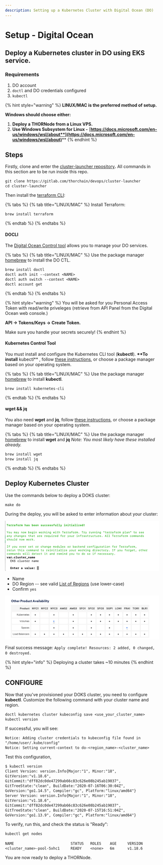 ```yaml
---
description: Setting up a Kubernetes Cluster with Digital Ocean (DO)
---
```


# Setup - Digital Ocean

## **Deploy a Kubernetes cluster in DO using EKS service.**

### **Requirements**

1. DO account
2. `doctl` and DO credentials configured
3. `kubectl`

{% hint style="warning" %}
**LINUX/MAC is the preferred method of setup.**

**Windows should choose either:**

1. **Deploy a THORNode from a Linux VPS.**
2. **Use Windows Subsystem for Linux -** [**https://docs.microsoft.com/en-us/windows/wsl/about**](https://docs.microsoft.com/en-us/windows/wsl/about)****
{% endhint %}

## **Steps**

Firstly, clone and enter the [cluster-launcher repository](https://gitlab.com/thorchain/devops/cluster-launcher)**.** All commands in this section are to be run inside this repo.

```
git clone https://gitlab.com/thorchain/devops/cluster-launcher
cd cluster-launcher
```

Then install the [terraform CLI](https://www.terraform.io):

{% tabs %}
{% tab title="LINUX/MAC" %}
Install Terraform:

```
brew install terraform
```
{% endtab %}
{% endtabs %}

#### **DOCLI**

The [Digital Ocean Control tool](https://www.digitalocean.com/docs/apis-clis/doctl/how-to/install/) allows you to manage your DO services.

{% tabs %}
{% tab title="LINUX/MAC" %}
Use the package manager [homebrew](https://formulae.brew.sh/) to install the DO CTL.

```
brew install doctl
doctl auth init --context <NAME>
doctl auth switch --context <NAME>
doctl account get
```
{% endtab %}
{% endtabs %}

{% hint style="warning" %}
You will be asked for you Personal Access Token with read/write priveleges (retrieve from API Panel from the Digital Ocean web console.)

**API -> Tokens/Keys -> Create Token.**

Make sure you handle your secrets securely!
{% endhint %}

#### Kubernetes Control Tool

You must install and configure the Kubernetes CLI tool (**kubectl**). **\*\*To install** kubectl\*\* , follow [these instructions](https://kubernetes.io/docs/tasks/tools/install-kubectl/), or choose a package manager based on your operating system.

{% tabs %}
{% tab title="LINUX/MAC" %}
Use the package manager [homebrew](https://formulae.brew.sh/) to install **kubectl**.

```
brew install kubernetes-cli
```
{% endtab %}
{% endtabs %}

#### **wget && jq**

You also need **wget** and **jq**, follow [these instructions](https://www.gnu.org/software/wget/), or choose a package manager based on your operating system.

{% tabs %}
{% tab title="LINUX/MAC" %}
Use the package manager [homebrew](https://formulae.brew.sh/) to install **wget** and **jq** _Note: You most likely have these installed already._

```
brew install wget
brew install jq
```
{% endtab %}
{% endtabs %}

## **Deploy Kubernetes Cluster**

Use the commands below to deploy a DOKS cluster:

```
make do
```

During the deploy, you will be asked to enter information about your cluster:

![](<../../.gitbook/assets/image (20) (1).png>)

* Name
* DO Region -- see valid [List of Regions](https://www.digitalocean.com/docs/platform/availability-matrix/#other-product-availability) (use lower-case)
* Confirm `yes`

![Kubernetes Availability (note, use lower-case in the terminal)](<../../.gitbook/assets/image (30) (1).png>)

Final success message: `Apply complete! Resources: 2 added, 0 changed, 0 destroyed.`

{% hint style="info" %}
Deploying a cluster takes \~10 minutes
{% endhint %}

## CONFIGURE

Now that you've provisioned your DOKS cluster, you need to configure **kubectl**. Customize the following command with your cluster name and region.

```
doctl kubernetes cluster kubeconfig save <use_your_cluster_name>
kubectl version
```

If successful, you will see:

```
Notice: Adding cluster credentials to kubeconfig file found in "/home/user/.kube/config"
Notice: Setting current-context to do-<region_name>-<cluster_name>
```

Test this configuration,

```
$ kubectl version
Client Version: version.Info{Major:"1", Minor:"18", GitVersion:"v1.18.6", GitCommit:"dff82dc0de47299ab66c83c626e08b245ab19037", GitTreeState:"clean", BuildDate:"2020-07-16T06:30:04Z", GoVersion:"go1.14.5", Compiler:"gc", Platform:"linux/amd64"}
Server Version: version.Info{Major:"1", Minor:"18", GitVersion:"v1.18.6", GitCommit:"dff82dc0de47299ab66c83c626e08b245ab19037", GitTreeState:"clean", BuildDate:"2020-07-15T16:51:04Z", GoVersion:"go1.13.9", Compiler:"gc", Platform:"linux/amd64"}
```

To verify, run this, and check the status is "Ready":

```
kubectl get nodes

NAME                          STATUS   ROLES    AGE     VERSION
<cluster_name>-pool-5xhc1     READY    <none>   6m      v1.18.6
```

You are now ready to deploy a THORNode.
